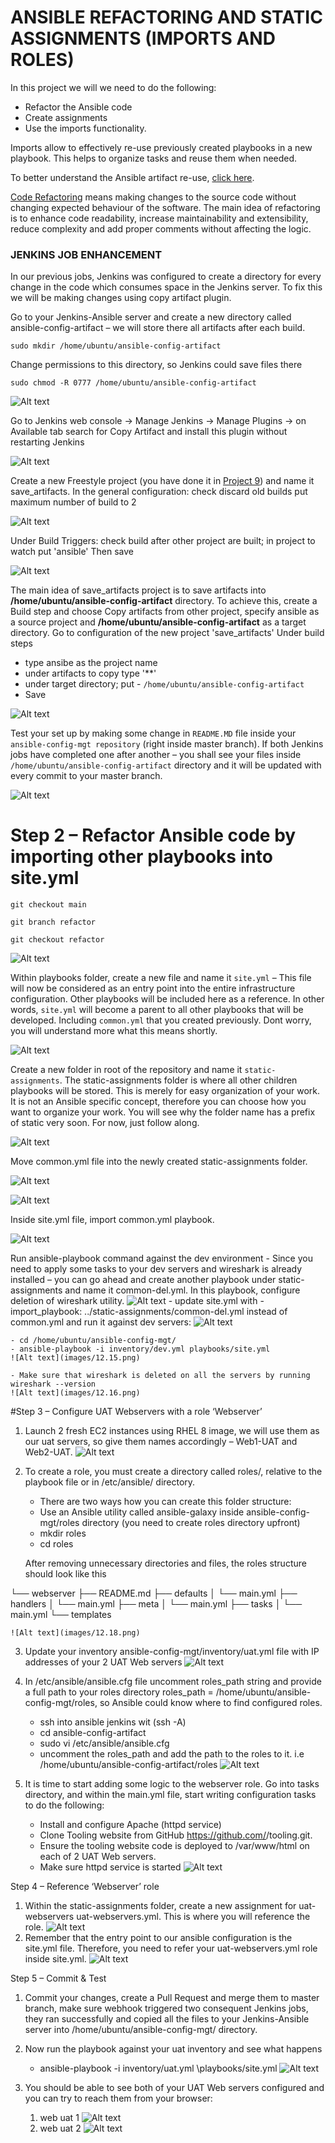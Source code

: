 # ANSIBLE REFACTORING AND STATIC ASSIGNMENTS (IMPORTS AND ROLES)

In this project we will we need to do the following:

- Refactor the Ansible code
- Create assignments
- Use the imports functionality.

Imports allow to effectively re-use previously created playbooks in a new playbook. This helps to organize tasks and reuse them when needed.

To better understand the Ansible artifact re-use, [click here](https://docs.ansible.com/ansible/latest/playbook_guide/playbooks_reuse.html).


[Code Refactoring](https://en.wikipedia.org/wiki/Code_refactoring) means making changes to the source code without changing expected behaviour of the software. The main idea of refactoring is to enhance code readability, increase maintainability and extensibility, reduce complexity and add proper comments without affecting the logic.

### JENKINS JOB ENHANCEMENT

In our previous jobs, Jenkins was configured to create a directory for every change in the code which consumes space in the Jenkins server. To fix this we will be making changes using copy artifact plugin.

Go to your Jenkins-Ansible server and create a new directory called ansible-config-artifact – we will store there all artifacts after each build.
```
sudo mkdir /home/ubuntu/ansible-config-artifact
```
Change permissions to this directory, so Jenkins could save files there 
```
sudo chmod -R 0777 /home/ubuntu/ansible-config-artifact
```

![Alt text](images/12.1.png)

Go to Jenkins web console -> Manage Jenkins -> Manage Plugins -> on Available tab search for Copy Artifact and install this plugin without restarting Jenkins

![Alt text](images/12.2.png)

Create a new Freestyle project (you have done it in [Project 9](https://github.com/Olaminiyi/Project-9)) and name it save_artifacts.
In the general configuration: check discard old builds
put maximum number of build to 2

![Alt text](images/12.3.png)
   
Under Build Triggers: check build after other project are built; in project to watch put 'ansible'
Then save

![Alt text](images/12.4.png)

The main idea of save_artifacts project is to save artifacts into **/home/ubuntu/ansible-config-artifact** directory. To achieve this, create a Build step and choose Copy artifacts from other project, specify ansible as a source project and **/home/ubuntu/ansible-config-artifact** as a target directory.
Go to configuration of the new project 'save_artifacts'
Under build steps
- type ansibe as the project name
- under artifacts to copy type '**'
- under target directory; put - `/home/ubuntu/ansible-config-artifact` 
- Save

![Alt text](images/12.5.png)

Test your set up by making some change in `README.MD` file inside your `ansible-config-mgt repository` (right inside master branch).
If both Jenkins jobs have completed one after another – you shall see your files inside `/home/ubuntu/ansible-config-artifact` directory and it will be updated with every commit to your master branch.
   
![Alt text](images/12.14.png) 

# Step 2 – Refactor Ansible code by importing other playbooks into site.yml
```
git checkout main
```
```   
git branch refactor
```
```
git checkout refactor
```
![Alt text](images/12.6.png)

Within playbooks folder, create a new file and name it `site.yml` – This file will now be considered as an entry point into the entire infrastructure configuration. Other playbooks will be included here as a reference. In other words, `site.yml` will become a parent to all other playbooks that will be developed. Including `common.yml` that you created previously. Dont worry, you will understand more what this means shortly.

![Alt text](images/12.7.png)

Create a new folder in root of the repository and name it `static-assignments`. The static-assignments folder is where all other children playbooks will be stored. This is merely for easy organization of your work. It is not an Ansible specific concept, therefore you can choose how you want to organize your work. You will see why the folder name has a prefix of static very soon. For now, just follow along.

![Alt text](images/12.8.png)

Move common.yml file into the newly created static-assignments folder.

![Alt text](images/12.9.png)

![Alt text](images/12.10.png)

Inside site.yml file, import common.yml playbook.

![Alt text](images/12.11.png)


Run ansible-playbook command against the dev environment
    - Since you need to apply some tasks to your dev servers and wireshark is already installed – you can go ahead and create another playbook under static-assignments and name it common-del.yml. In this playbook, configure deletion of wireshark utility.
    ![Alt text](images/12.12.png)
    - update site.yml with - import_playbook: ../static-assignments/common-del.yml instead of common.yml and run it against dev servers:
    ![Alt text](images/12.13.png)
    
    - cd /home/ubuntu/ansible-config-mgt/
    - ansible-playbook -i inventory/dev.yml playbooks/site.yml
    ![Alt text](images/12.15.png)

    - Make sure that wireshark is deleted on all the servers by running wireshark --version
    ![Alt text](images/12.16.png)

#Step 3 – Configure UAT Webservers with a role ‘Webserver’
1. Launch 2 fresh EC2 instances using RHEL 8 image, we will use them as our uat servers, so give them names accordingly – Web1-UAT and Web2-UAT.
![Alt text](images/12.17.png)
2. To create a role, you must create a directory called roles/, relative to the playbook file or in /etc/ansible/ directory.
    - There are two ways how you can create this folder structure:
    - Use an Ansible utility called ansible-galaxy inside ansible-config-mgt/roles directory (you need to create roles directory upfront)
    - mkdir roles
    - cd roles
    
    After removing unnecessary directories and files, the roles structure should look like this

└── webserver
    ├── README.md
    ├── defaults
    │   └── main.yml
    ├── handlers
    │   └── main.yml
    ├── meta
    │   └── main.yml
    ├── tasks
    │   └── main.yml
    └── templates

    ![Alt text](images/12.18.png)

3. Update your inventory ansible-config-mgt/inventory/uat.yml file with IP addresses of your 2 UAT Web servers
![Alt text](images/12.19.png)

4. In /etc/ansible/ansible.cfg file uncomment roles_path string and provide a full path to your roles directory roles_path    = /home/ubuntu/ansible-config-mgt/roles, so Ansible could know where to find configured roles.
    - ssh into ansible jenkins wit (ssh -A)
    - cd ansible-config-artifact
    - sudo vi /etc/ansible/ansible.cfg 
    - uncomment the roles_path and add the path to the roles to it. i.e /home/ubuntu/ansible-config-artifact/roles
    ![Alt text](images/12.20.png)

5. It is time to start adding some logic to the webserver role. Go into tasks directory, and within the main.yml file, start writing configuration tasks to do the following:
    - Install and configure Apache (httpd service)
    - Clone Tooling website from GitHub https://github.com/<your-name>/tooling.git.
    - Ensure the tooling website code is deployed to /var/www/html on each of 2 UAT Web servers.
    - Make sure httpd service is started
    ![Alt text](images/12.21.png)

Step 4 – Reference ‘Webserver’ role
1. Within the static-assignments folder, create a new assignment for uat-webservers uat-webservers.yml. This is where you will reference the role.
![Alt text](images/12.22.png)
2. Remember that the entry point to our ansible configuration is the site.yml file. Therefore, you need to refer your uat-webservers.yml role inside site.yml.
![Alt text](images/12.23.png)

Step 5 – Commit & Test
1. Commit your changes, create a Pull Request and merge them to master branch, make sure webhook triggered two consequent Jenkins jobs, they ran successfully and copied all the files to your Jenkins-Ansible server into /home/ubuntu/ansible-config-mgt/ directory.

2. Now run the playbook against your uat inventory and see what happens
    - ansible-playbook -i inventory/uat.yml \playbooks/site.yml
    ![Alt text](images/12.24.png)

3. You should be able to see both of your UAT Web servers configured and you can try to reach them from your browser:
    1. web uat 1
    ![Alt text](images/12.25.png)
    2. web uat 2
    ![Alt text](images/12.26.png)


